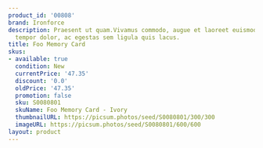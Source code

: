 ```yaml
---
product_id: '00808'
brand: Ironforce
description: Praesent ut quam.Vivamus commodo, augue et laoreet euismod, sem sapien
  tempor dolor, ac egestas sem ligula quis lacus.
title: Foo Memory Card
skus:
- available: true
  condition: New
  currentPrice: '47.35'
  discount: '0.0'
  oldPrice: '47.35'
  promotion: false
  sku: S0080801
  skuName: Foo Memory Card - Ivory
  thumbnailURL: https://picsum.photos/seed/S0080801/300/300
  imageURL: https://picsum.photos/seed/S0080801/600/600
layout: product
---
```

